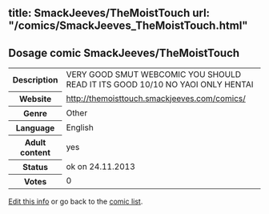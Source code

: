 title: SmackJeeves/TheMoistTouch
url: "/comics/SmackJeeves_TheMoistTouch.html"
---
Dosage comic SmackJeeves/TheMoistTouch
-----------------------------------------

<p id="msg"></p>
<script type="text/javascript">
if (window.location.search === '?edit_info_mail=sent_ok') {
  var elem = document.getElementById("msg");
  elem.innerHTML = 'Edited information sucessfully sent for review, which is usually done daily. Thanks!';
  elem.className = 'ok';
}
</script>
<table class="comicinfo">
<tr>
<th>Description</th><td>VERY GOOD SMUT WEBCOMIC YOU SHOULD READ IT ITS GOOD 10/10 NO YAOI ONLY HENTAI</td>
</tr>
<tr>
<th>Website</th><td><a href="http://themoisttouch.smackjeeves.com/comics/">http://themoisttouch.smackjeeves.com/comics/</a></td>
</tr>
<tr>
<th>Genre</th><td>Other</td>
</tr>
<tr>
<th>Language</th><td>English</td>
</tr>
<tr>
<th>Adult content</th><td>yes</td>
</tr>
<tr>
<th>Status</th><td>ok on 24.11.2013</td>
</tr>
<tr>
<th>Votes</th><td>0</td>
</tr>
</table>

[Edit this info](SmackJeeves_TheMoistTouch_edit.html) or go back to the [comic list](../comic-index.html).
